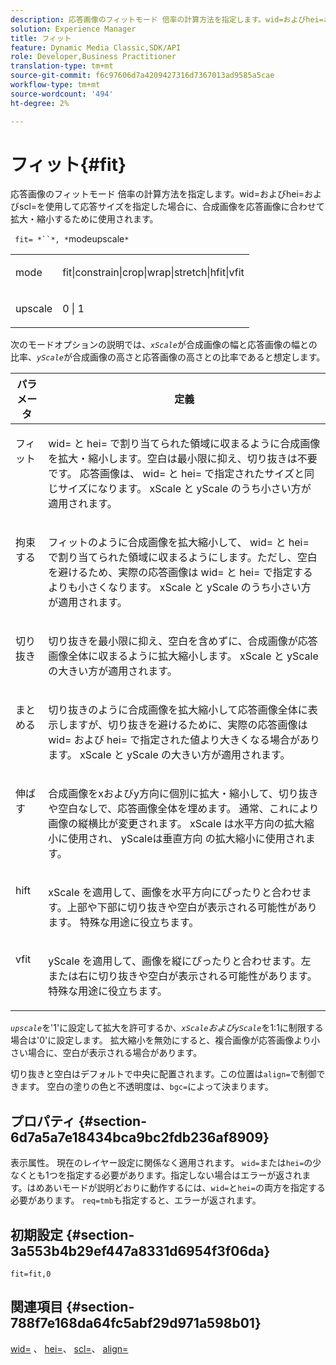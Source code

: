 ```yaml
---
description: 応答画像のフィットモード 倍率の計算方法を指定します。wid=およびhei=およびscl=を使用して応答サイズを指定した場合に、合成画像を応答画像に合わせて拡大・縮小するために使用されます。
solution: Experience Manager
title: フィット
feature: Dynamic Media Classic,SDK/API
role: Developer,Business Practitioner
translation-type: tm+mt
source-git-commit: f6c97606d7a4209427316d7367013ad9585a5cae
workflow-type: tm+mt
source-wordcount: '494'
ht-degree: 2%

---
```



# フィット{#fit}

応答画像のフィットモード 倍率の計算方法を指定します。wid=およびhei=およびscl=を使用して応答サイズを指定した場合に、合成画像を応答画像に合わせて拡大・縮小するために使用されます。

` fit= *``*, *`modeupscale`*`

<table id="simpletable_50FBDC6B7CB2448891DD0F491DEB5ACF"> 
 <tr class="strow"> 
  <td class="stentry"> <p> <span class="codeph"> <span class="varname"> mode  </span> </span> </p> </td> 
  <td class="stentry"> <p> <span class="codeph"> fit|constrain|crop|wrap|stretch|hfit|vfit  </span> </p> </td> 
 </tr> 
 <tr class="strow"> 
  <td class="stentry"> <p> <span class="codeph"> <span class="varname"> upscale  </span> </span> </p> </td> 
  <td class="stentry"> <p> <span class="codeph"> 0 | 1 </span> </p> </td> 
 </tr> 
</table>

次のモードオプションの説明では、*`xScale`*&#x200B;が合成画像の幅と応答画像の幅との比率、*`yScale`*&#x200B;が合成画像の高さと応答画像の高さとの比率であると想定します。

<table id="table_33408ECA9D164AFAA249F8589060545E"> 
 <thead> 
  <tr> 
   <th colname="col1" class="entry"> パラメータ </th> 
   <th colname="col2" class="entry"> 定義 </th> 
  </tr> 
 </thead>
 <tbody> 
  <tr valign="top"> 
   <td colname="col1"> <p> <span class="codeph"> フィット </span> </p> </td> 
   <td colname="col2"> <p><span class="codeph"> wid= </span>と<span class="codeph"> hei= </span>で割り当てられた領域に収まるように合成画像を拡大・縮小します。空白は最小限に抑え、切り抜きは不要です。 応答画像は、<span class="codeph"> wid= </span>と<span class="codeph"> hei= </span>で指定されたサイズと同じサイズになります。 <span class="varname"> xScale </span>と<span class="varname"> yScale </span>のうち小さい方が適用されます。 </p> </td> 
  </tr> 
  <tr valign="top"> 
   <td colname="col1"> <p> <span class="codeph"> 拘束する  </span> </p> </td> 
   <td colname="col2"> <p><span class="codeph">フィット</span>のように合成画像を拡大縮小して、<span class="codeph"> wid= </span>と<span class="codeph"> hei= </span>で割り当てられた領域に収まるようにします。ただし、空白を避けるため、実際の応答画像は<span class="codeph"> wid= </span>と<span class="codeph"> hei= </span>で指定するよりも小さくなります。 <span class="varname"> xScale </span>と<span class="varname"> yScale </span>のうち小さい方が適用されます。 </p> </td> 
  </tr> 
  <tr valign="top"> 
   <td colname="col1"> <p> <span class="codeph"> 切り抜き </span> </p> </td> 
   <td colname="col2"> <p>切り抜きを最小限に抑え、空白を含めずに、合成画像が応答画像全体に収まるように拡大縮小します。 <span class="varname"> xScale </span>と<span class="varname"> yScale </span>の大きい方が適用されます。 </p> </td> 
  </tr> 
  <tr valign="top"> 
   <td colname="col1"> <p> <span class="codeph"> まとめる </span> </p> </td> 
   <td colname="col2"> <p><span class="codeph">切り抜き</span>のように合成画像を拡大縮小して応答画像全体に表示しますが、切り抜きを避けるために、実際の応答画像は<span class="codeph"> wid= </span>および<span class="codeph"> hei= </span>で指定された値より大きくなる場合があります。 <span class="varname"> xScale </span>と<span class="varname"> yScale </span>の大きい方が適用されます。 </p> </td> 
  </tr> 
  <tr valign="top"> 
   <td colname="col1"> <p> <span class="codeph"> 伸ばす  </span> </p> </td> 
   <td colname="col2"> <p>合成画像をxおよびy方向に個別に拡大・縮小して、切り抜きや空白なしで、応答画像全体を埋めます。 通常、これにより画像の縦横比が変更されます。 <span class="varname"> xScale </span> は水平方向の拡大縮小に使用され、 <span class="varname"> yScaleは垂直方向 </span> の拡大縮小に使用されます。 </p> </td> 
  </tr> 
  <tr valign="top"> 
   <td colname="col1"> <p> <span class="codeph"> hift  </span> </p> </td> 
   <td colname="col2"> <p><span class="varname"> xScale </span>を適用して、画像を水平方向にぴったりと合わせます。上部や下部に切り抜きや空白が表示される可能性があります。 特殊な用途に役立ちます。 </p> </td> 
  </tr> 
  <tr valign="top"> 
   <td colname="col1"> <p> <span class="codeph"> vfit  </span> </p> </td> 
   <td colname="col2"> <p><span class="varname"> yScale </span>を適用して、画像を縦にぴったりと合わせます。左または右に切り抜きや空白が表示される可能性があります。 特殊な用途に役立ちます。 </p> </td> 
  </tr> 
 </tbody> 
</table>

*`upscale`*&#x200B;を&#39;1&#39;に設定して拡大を許可するか、*`xScale`*および&#x200B;*`yScale`*&#x200B;を1:1に制限する場合は&#39;0&#39;に設定します。 拡大縮小を無効にすると、複合画像が応答画像より小さい場合に、空白が表示される場合があります。

切り抜きと空白はデフォルトで中央に配置されます。この位置は`align=`で制御できます。 空白の塗りの色と不透明度は、`bgc=`によって決まります。

## プロパティ {#section-6d7a5a7e18434bca9bc2fdb236af8909}

表示属性。 現在のレイヤー設定に関係なく適用されます。 `wid=`または`hei=`の少なくとも1つを指定する必要があります。指定しない場合はエラーが返されます。はめあいモードが説明どおりに動作するには、`wid=`と`hei=`の両方を指定する必要があります。 `req=tmb`も指定すると、エラーが返されます。

## 初期設定 {#section-3a553b4b29ef447a8331d6954f3f06da}

`fit=fit,0`

## 関連項目 {#section-788f7e168da64fc5abf29d971a598b01}

[wid=](../../../../../is-api/http-ref/image-serving-api-ref/c-http-protocol-reference/c-command-reference/r-is-http-wid.md#reference-bfeadcb67bf4485f851eb21345527e47) 、 [hei=](../../../../../is-api/http-ref/image-serving-api-ref/c-http-protocol-reference/c-command-reference/r-is-http-hei.md#reference-6d6f556ccc0e4b98a815e8a5c1944a96)、 [scl=](../../../../../is-api/http-ref/image-serving-api-ref/c-http-protocol-reference/c-command-reference/r-scl.md#reference-b2a74e493d0d407e98fe350551ba3fcc)、 [align=](../../../../../is-api/http-ref/image-serving-api-ref/c-http-protocol-reference/c-command-reference/r-align.md#reference-b7d6b87c75124d78884f916dd6544bc7)
